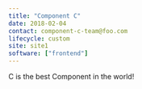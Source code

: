 ```yaml
---
title: "Component C"
date: 2018-02-04
contact: component-c-team@foo.com
lifecycle: custom
site: site1
software: ["frontend"]
---
```


C is the best Component in the world!

